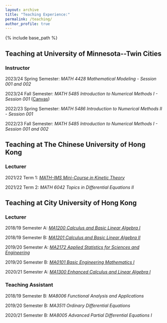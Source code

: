 ```yaml
---
layout: archive
title: "Teaching Experience:"
permalink: /teaching/
author_profile: true
---
```


{% include base_path %}

## Teaching at University of Minnesota--Twin Cities

### Instructor

2023/24 Spring Semester: _MATH 4428 Mathematical Modeling - Session 001 and 002_ 

2023/24 Fall Semester: _MATH 5485 Introduction to Numerical Methods I - Session 001_ ([Canvas](https://canvas.umn.edu/login))

2022/23 Spring Semester: _MATH 5486 Introduction to Numerical Methods II - Session 001_ 

2022/23 Fall Semester: _MATH 5485 Introduction to Numerical Methods I - Session 001 and 002_ 

## Teaching at The Chinese University of Hong Kong

### Lecturer

2021/22 Term 1: [_MATH-IMS Mini-Course in Kinetic Theory_](/files/2021-22_Mini_Course_Overview.pdf)

2021/22 Term 2: _MATH 6042 Topics in Differential Equations II_

## Teaching at City University of Hong Kong

### Lecturer

2018/19 Semester A: [_MA1200 Calculus and Basic Linear Algebra I_](/files/1819MA1200.pdf)

2018/19 Semester B: [_MA1201 Calculus and Basic Linear Algebra II_](/files/1819BMA1201.pdf)

2019/20 Semester A: [_MA2172 Applied Statistics for Sciences and Engineering_](/files/1920MA2172.pdf)

2019/20 Semester B: [_MA0101 Basic Engineering Mathematics I_](/files/1920BMA0101.pdf)

2020/21 Semester A: [_MA1300 Enhanced Calculus and Linear Algebra I_](/files/2021AMA1300.pdf)


### Teaching Assistant

2018/19 Semester B: _MA8006 Functional Analysis and Applications_

2019/20 Semester B: _MA3511 Ordinary Differential Equations_

2020/21 Semester B: _MA8005 Advanced Partial Differential Equations I_

